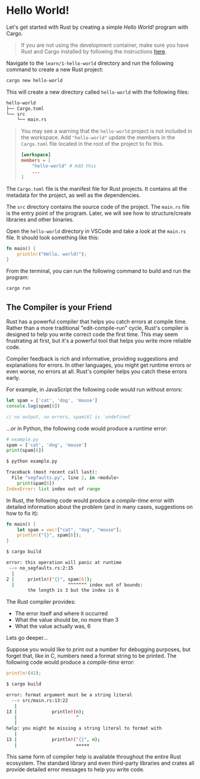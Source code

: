 # Hello World!

Let's get started with Rust by creating a simple *Hello World!* program with Cargo.

> If you are not using the development container, make sure you have Rust and Cargo installed by following the instructions [here](https://www.rust-lang.org/tools/install).

Navigate to the `learn/1-hello-world` directory and run the following command to create a new Rust project:

```bash
cargo new hello-world
```

This will create a new directory called `hello-world` with the following files:

```bash
hello-world
├── Cargo.toml
└── src
    └── main.rs
```

> You may see a warning that the `hello-world` project is not included in the workspace. Add `"hello-world"` update the members in the `Cargo.toml` file located in the root of the project to fix this.
>
> ```toml
> [workspace]
> members = [
>     "hello-world" # Add this
>     ...
> ]

The `Cargo.toml` file is the manifest file for Rust projects. It contains all the metadata for the project, as well as the dependencies.

The `src` directory contains the source code of the project. The `main.rs` file is the entry point of the program. Later, we will see how to structure/create libraries and other binaries.

Open the `hello-world` directory in VSCode and take a look at the `main.rs` file. It should look something like this:

```rust
fn main() {
    println!("Hello, world!");
}
```

From the terminal, you can run the following command to build and run the program:

```bash
cargo run
```

## The Compiler is your Friend

Rust has a powerful compiler that helps you catch errors at compile time. Rather than a more traditional "edit-compile-run" cycle, Rust's compiler is designed to help you write correct code the first time. This may seem frustrating at first, but it's a powerful tool that helps you write more reliable code.

Compiler feedback is rich and informative, providing suggestions and explanations for errors. In other languages, you might get runtime errors or even worse, no errors at all. Rust's compiler helps you catch these errors early.

For example, in JavaScript the following code would run without errors:

```javascript
let spam = ['cat', 'dog', 'mouse']
console.log(spam[6])

// no output, no errors, spam[6] is `undefined`
```

...or in Python, the following code would produce a *runtime* error:

```python
# example.py
spam = ['cat', 'dog', 'mouse']
print(spam[6])
```

```python
$ python example.py

Traceback (most recent call last):
  File "segfaults.py", line 2, in <module>
    print(spam[6])
IndexError: list index out of range
```

In Rust, the following code would produce a *compile-time* error with detailed information about the problem (and in many cases, suggestions on how to fix it):

```rust
fn main() {
    let spam = vec!["cat", "dog", "mouse"];
    println!("{}", spam[6]);
}
```

```bash
$ cargo build

error: this operation will panic at runtime
 --> no_segfaults.rs:2:15
  |
2 |     println!("{}", spam[6]);
  |                    ^^^^^^^ index out of bounds:
        the length is 3 but the index is 6
```

The Rust compiler provides:

- The error itself and where it occurred
- What the value should be, no more than 3
- What the value actually was, 6

Lets go deeper...

Suppose you would like to print out a number for debugging purposes, but forget that, like in C, numbers need a format string to be printed. The following code would produce a *compile-time* error:

```rust
println!(42);
```

```bash
$ cargo build

error: format argument must be a string literal
  --> src/main.rs:13:22
   |
13 |             println!(n);
   |                      ^
   |
help: you might be missing a string literal to format with
   |
13 |             println!("{}", n);
   |                      +++++
```

This same form of compiler help is available throughout the entire Rust ecosystem. The standard library and even third-party libraries and crates all provide detailed error messages to help you write code.
